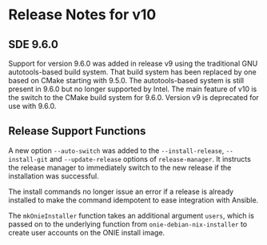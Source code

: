 # Release Notes for v10

## SDE 9.6.0

Support for version 9.6.0 was added in release v9 using the
traditional GNU autotools-based build system. That build system has
been replaced by one based on CMake starting with 9.5.0. The
autotools-based system is still present in 9.6.0 but no longer
supported by Intel. The main feature of v10 is the switch to the CMake
build system for 9.6.0.  Version v9 is deprecated for use with 9.6.0.

## Release Support Functions

A new option `--auto-switch` was added to the `--install-release`,
`--install-git` and `--update-release` options of `release-manager`.
It instructs the release manager to immediately switch to the new
release if the installation was successful.

The install commands no longer issue an error if a release is already
installed to make the command idempotent to ease integration with
Ansible.

The `mkOnieInstaller` function takes an additional argument `users`,
which is passed on to the underlying function from
`onie-debian-nix-installer` to create user accounts on the ONIE
install image.
